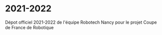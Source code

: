 # 2021-2022
Dépot officiel 2021-2022 de l'équipe Robotech Nancy pour le projet Coupe de France de Robotique
